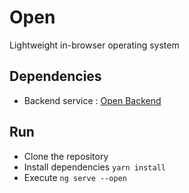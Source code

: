 # Open
Lightweight in-browser operating system

## Dependencies
* Backend service : [Open Backend](https://github.com/rdelbaere/open-backend)

## Run
* Clone the repository
* Install dependencies `yarn install`
* Execute `ng serve --open`
